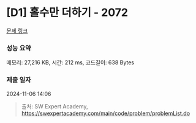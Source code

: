# [D1] 홀수만 더하기 - 2072 

[문제 링크](https://swexpertacademy.com/main/code/problem/problemDetail.do?contestProbId=AV5QSEhaA5sDFAUq) 

### 성능 요약

메모리: 27,216 KB, 시간: 212 ms, 코드길이: 638 Bytes

### 제출 일자

2024-11-06 14:06



> 출처: SW Expert Academy, https://swexpertacademy.com/main/code/problem/problemList.do